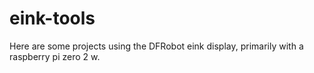 # eink-tools

Here are some projects using the DFRobot eink display, primarily with a raspberry pi zero 2 w.

